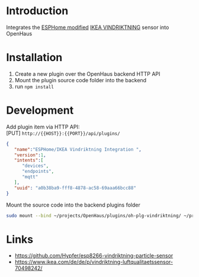 # Introduction
Integrates the [ESPHome modified](https://github.com/Hypfer/esp8266-vindriktning-particle-sensor) [IKEA VINDRIKTNING](https://www.ikea.com/de/de/p/vindriktning-luftqualitaetssensor-70498242/) sensor into OpenHaus

# Installation
1) Create a new plugin over the OpenHaus backend HTTP API
2) Mount the plugin source code folder into the backend
3) run `npm install`

# Development
Add plugin item via HTTP API:<br />
[PUT] `http://{{HOST}}:{{PORT}}/api/plugins/`
```json
{
   "name":"ESPHome/IKEA Vindriktning Integration ",
   "version":1,
   "intents":[
      "devices",
      "endpoints",
      "mqtt"
   ],
   "uuid": "a0b38ba9-fff8-4878-ac58-69aaa66bcc88"
}

```
Mount the source code into the backend plugins folder
```sh
sudo mount --bind ~/projects/OpenHaus/plugins/oh-plg-vindriktning/ ~/projects/OpenHaus/backend/plugins/a0b38ba9-fff8-4878-ac58-69aaa66bcc88/
```

# Links
- https://github.com/Hypfer/esp8266-vindriktning-particle-sensor
- https://www.ikea.com/de/de/p/vindriktning-luftqualitaetssensor-70498242/